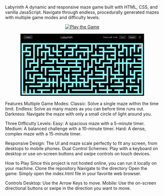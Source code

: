 Labyrinth
A dynamic and responsive maze game built with HTML, CSS, and vanilla JavaScript. Navigate through endless, procedurally generated mazes with multiple game modes and difficulty levels.
<br>
<p align="center">
<a href="https://vbharadwaj2005labyrinth.netlify.app/">
<img src="https://img.shields.io/badge/Play%20the%20Game-Live%20Demo-brightgreen?style=for-the-badge&logo=netlify" alt="Play the Game">
</a>
</p>
<p align="center">
<img src="image.png" alt="Labyrinth Game Screenshot" width="80%">
</p>

Features
Multiple Game Modes:
Classic: Solve a single maze within the time limit.
Endless: Solve as many mazes as you can before time runs out.
Darkness: Navigate the maze with only a small circle of light around you.

Three Difficulty Levels:
Easy: A spacious maze with a 5-minute timer.
Medium: A balanced challenge with a 10-minute timer.
Hard: A dense, complex maze with a 15-minute timer.

Responsive Design: The UI and maze scale perfectly to fit any screen, from desktops to mobile phones.
Dual Control Schemes: Play with a keyboard on desktop or use on-screen buttons and swipe controls on touch devices.

How to Play
Since this project is not hosted online, you can run it locally on your machine.
Clone the repository
Navigate to the directory
Open the game: Simply open the index.html file in your favorite web browser.

Controls
Desktop: Use the Arrow Keys to move.
Mobile: Use the on-screen directional buttons or swipe in the direction you want to move.